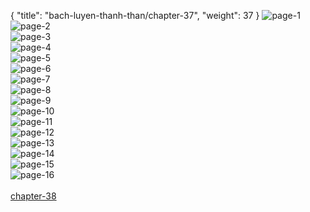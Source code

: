 { "title": "bach-luyen-thanh-than/chapter-37", "weight": 37 }
<img src="bach-luyen-thanh-than_0037_01-bbecfeb404905416e31f070a0454ae44.webp" alt="page-1" origin="http://1.bp.blogspot.com/-VSFHKjGh3lw/V0SkWYUUr4I/AAAAAAAB1wM/MI002oSPZa0nc2sRsipjbGS2Il_bqWBUACLcB/s1600/1.jpg?imgmax=0"><br/>
<img src="bach-luyen-thanh-than_0037_02-aedbb9f5d26bdeb07cee623327a39cd7.webp" alt="page-2" origin="http://1.bp.blogspot.com/-MvTcPf95xVk/V0SkX0LD8sI/AAAAAAAB1ws/cRm3VVhYfMMq1O50vO5VOXbbT-ENHF_CgCLcB/s1600/2.jpg?imgmax=0"><br/>
<img src="bach-luyen-thanh-than_0037_03-ba9e22650441d34c0ed28b15a395d42c.webp" alt="page-3" origin="http://1.bp.blogspot.com/-mgtFZJcXvs4/V0SkX6itzPI/AAAAAAAB1ww/qeIvIv84vuo4J2kGojyleBjhDUK0aDJqgCLcB/s1600/3.jpg?imgmax=0"><br/>
<img src="bach-luyen-thanh-than_0037_04-fbf154803af83478aaaae9a379c6c0a2.webp" alt="page-4" origin="http://1.bp.blogspot.com/-M6bL9a-26gs/V0SkYAANtfI/AAAAAAAB1w0/u3VW9tGBw8gM-e57s7LS83J5LNQ-Jm2ugCLcB/s1600/4.jpg?imgmax=0"><br/>
<img src="bach-luyen-thanh-than_0037_05-49b3e3012e2da4fa896fabcecfb23ca8.webp" alt="page-5" origin="http://1.bp.blogspot.com/-ZtDXe2eONyQ/V0SkYcivauI/AAAAAAAB1w4/iPpuYYkDbHYAayK37yPilCxHCprW6G9JACLcB/s1600/5.jpg?imgmax=0"><br/>
<img src="bach-luyen-thanh-than_0037_06-986bf4afa5da63db86e42501250d769d.webp" alt="page-6" origin="http://1.bp.blogspot.com/-15t87ofntDA/V0SkYnW-hFI/AAAAAAAB1w8/yAJmac8xv_c436zsVVuhfSHtyf57UJHjACLcB/s1600/6.jpg?imgmax=0"><br/>
<img src="bach-luyen-thanh-than_0037_07-c6bac0aad060457d13b90f8e78d8a2e5.webp" alt="page-7" origin="http://1.bp.blogspot.com/-CPqUwfgYJeY/V0SkYu5bPKI/AAAAAAAB1xA/fVkl9kXlZ8chyv0g1EFdyRk8NcfM1CH7gCLcB/s1600/7.jpg?imgmax=0"><br/>
<img src="bach-luyen-thanh-than_0037_08-b7c0875af7d4c4e02b675ec21a86d117.webp" alt="page-8" origin="http://1.bp.blogspot.com/-SmSqLVzCzoE/V0SkY3irIwI/AAAAAAAB1xE/PpI8O7ict2kfDTsuNeVAcluL9paOjN6AgCLcB/s1600/8.jpg?imgmax=0"><br/>
<img src="bach-luyen-thanh-than_0037_09-32cee34d4a35cd968af32a3a985504cc.webp" alt="page-9" origin="http://1.bp.blogspot.com/-g5-xqPIclAE/V0SkZFRDCiI/AAAAAAAB1xI/2wwYCUKWUT4ia6H74h4iquWONjrGf-93wCLcB/s1600/9.jpg?imgmax=0"><br/>
<img src="bach-luyen-thanh-than_0037_10-c9a862d06c3d148d10f42d6fa53fffac.webp" alt="page-10" origin="http://1.bp.blogspot.com/-D7rL-5zCFI8/V0SkWmxCJwI/AAAAAAAB1wU/X8fBmzGE_8U2eZAuq9Lhv-g8vZoBAQM3wCLcB/s1600/10.jpg?imgmax=0"><br/>
<img src="bach-luyen-thanh-than_0037_11-6d66459b88d4f3426beed0454fd71817.webp" alt="page-11" origin="http://1.bp.blogspot.com/-SaP8dl7L8gE/V0SkWllqasI/AAAAAAAB1wQ/ybGxNWHLnvIWP8tGnKbND7nFAp6Q2y4RwCLcB/s1600/11.jpg?imgmax=0"><br/>
<img src="bach-luyen-thanh-than_0037_12-0cf6abfc848c7c4486d11a69038b92fc.webp" alt="page-12" origin="http://1.bp.blogspot.com/-LTBMnW2-g3g/V0SkXCIgpXI/AAAAAAAB1wc/DyAGTgWgN6c8E5V3DV_9Fa3tKIlWYZzVwCLcB/s1600/12.jpg?imgmax=0"><br/>
<img src="bach-luyen-thanh-than_0037_13-7a893ac6c7d9610a54f1b8c9c3d7027a.webp" alt="page-13" origin="http://1.bp.blogspot.com/-gVwItHOtDIE/V0SkXAJ4k4I/AAAAAAAB1wY/mmHJcBDI54ArzCEHsLh8rVUHNvZrscymwCLcB/s1600/13.jpg?imgmax=0"><br/>
<img src="bach-luyen-thanh-than_0037_14-ab14d7932e08c4673bf6000aaa6c3b9e.webp" alt="page-14" origin="http://1.bp.blogspot.com/-4ZpJqw4LJ3g/V0SkXRGZZXI/AAAAAAAB1wg/Lf8_FeS9Ui476MOF59Nvc8qzkhNTIrqQQCLcB/s1600/14.jpg?imgmax=0"><br/>
<img src="bach-luyen-thanh-than_0037_15-c93be5db9bd4813469395dbd09bf6ba2.webp" alt="page-15" origin="http://1.bp.blogspot.com/-Pu-Wt6oZMYc/V0SkXWwd2iI/AAAAAAAB1wk/MTnIhesE1Es_jgnak4D4jSCqookmDTW7QCLcB/s1600/15.jpg?imgmax=0"><br/>
<img src="bach-luyen-thanh-than_0037_16-f620e4117092dbe86ce45d5d9d4fd048.webp" alt="page-16" origin="http://1.bp.blogspot.com/-TNHTEeVgXCU/V0SkXlkKceI/AAAAAAAB1wo/1TYkQX8_8Nc3tP336kHwYirfHTtYzzJHQCLcB/s1600/16.jpg?imgmax=0"><br/>
<br/><a class="nextchap" href="/bach-luyen-thanh-than/chapter-38">chapter-38</a>
